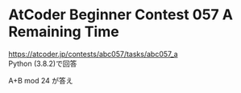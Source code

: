 # AtCoder Beginner Contest 057 A Remaining Time  
https://atcoder.jp/contests/abc057/tasks/abc057_a  
Python (3.8.2)で回答  

A+B mod 24 が答え
